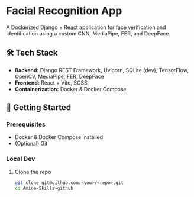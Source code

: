 # Facial Recognition App

A Dockerized Django + React application for face verification and identification using a custom CNN, MediaPipe, FER, and DeepFace.

## 🛠️ Tech Stack

- **Backend:** Django REST Framework, Uvicorn, SQLite (dev), TensorFlow, OpenCV, MediaPipe, FER, DeepFace  
- **Frontend:** React + Vite, SCSS  
- **Containerization:** Docker & Docker Compose

## 🚀 Getting Started

### Prerequisites
- Docker & Docker Compose installed  
- (Optional) Git  

### Local Dev
1. Clone the repo  
   ```bash
   git clone git@github.com:<you>/<repo>.git
   cd Amine-Skills-github
